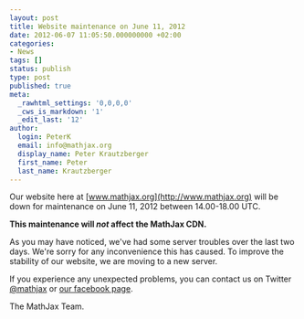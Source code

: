 ```yaml
---
layout: post
title: Website maintenance on June 11, 2012
date: 2012-06-07 11:05:50.000000000 +02:00
categories:
- News
tags: []
status: publish
type: post
published: true
meta:
  _rawhtml_settings: '0,0,0,0'
  _cws_is_markdown: '1'
  _edit_last: '12'
author:
  login: PeterK
  email: info@mathjax.org
  display_name: Peter Krautzberger
  first_name: Peter
  last_name: Krautzberger
---
```


Our website here at [www.mathjax.org](http://www.mathjax.org) will be down for maintenance on June 11, 2012 between 14.00-18.00 UTC.

**This maintenance will _not_ affect the MathJax CDN.**

As you may have noticed, we've had some server troubles over the last two days. We're sorry for any inconvenience this has caused. To improve the stability of our website, we are moving to a new server.

If you experience any unexpected problems, you can contact us on Twitter [@mathjax](http://twitter.com/#!/mathjax) or [our facebook page](http://www.facebook.com/pages/MathJax/351834882701).

The MathJax Team.